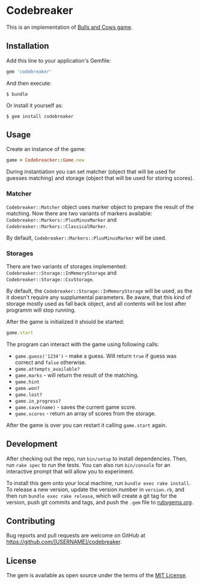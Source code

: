 # Codebreaker

This is an implementation of [Bulls and Cows game](https://en.wikipedia.org/wiki/Bulls_and_Cows).

## Installation

Add this line to your application's Gemfile:

```ruby
gem 'codebreaker'
```

And then execute:

    $ bundle

Or install it yourself as:

    $ gem install codebreaker

## Usage

Create an instance of the game:

```ruby
game = Codebreacker::Game.new
```

During instantiation you can set matcher (object that will be used for guesses matching) and storage (object that will be used for storing scores).

### Matcher

`Codebreaker::Matcher` object uses marker object to prepare the result of the matching. Now there are two variants of markers available: `Codebreaker::Markers::PlusMinusMarker` and `Codebreaker::Markers::ClassicalMarker`.

By default, `Codebreaker::Markers::PlusMinusMarker` will be used.

### Storages

There are two variants of storages implemented: `Codebreaker::Storage::InMemoryStorage` and `Codebreaker::Storage::CsvStorage`.

By default, the `Codebreaker::Storage::InMemoryStorage` will be used, as the it doesn't require any supplumental parameters. Be aware, that this kind of storage mostly used as fall back object, and all contents will be lost after programm will stop running.

After the game is initialized it should be started:

```ruby
game.start
```

The program can interact with the game using following calls:

- ```game.guess('1234')``` - make a guess. Will return ```true``` if guess was correct and ```false``` otherwise.
- ```game.attempts_available?```
- ```game.marks``` - will return the result of the matching.
- ```game.hint```
- ```game.won?```
- ```game.lost?```
- ```game.in_progress?```
- ```game.save(name)``` - saves the current game score.
- ```game.scores``` - return an array of scores from the storage.

After the game is over you can restart it calling ```game.start``` again.

## Development

After checking out the repo, run `bin/setup` to install dependencies. Then, run `rake spec` to run the tests. You can also run `bin/console` for an interactive prompt that will allow you to experiment.

To install this gem onto your local machine, run `bundle exec rake install`. To release a new version, update the version number in `version.rb`, and then run `bundle exec rake release`, which will create a git tag for the version, push git commits and tags, and push the `.gem` file to [rubygems.org](https://rubygems.org).

## Contributing

Bug reports and pull requests are welcome on GitHub at https://github.com/[USERNAME]/codebreaker.

## License

The gem is available as open source under the terms of the [MIT License](https://opensource.org/licenses/MIT).
